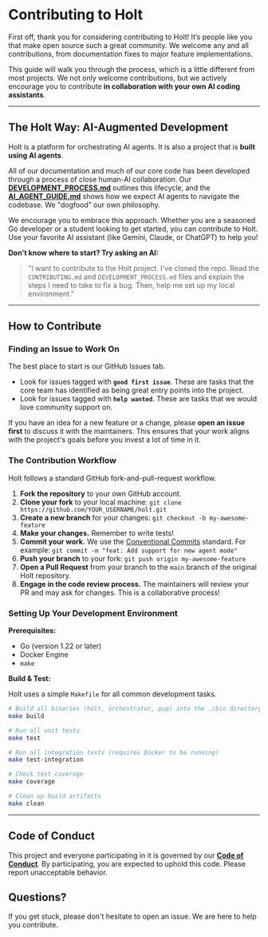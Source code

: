 # Contributing to Holt

First off, thank you for considering contributing to Holt! It’s people like you that make open source such a great community. We welcome any and all contributions, from documentation fixes to major feature implementations.

This guide will walk you through the process, which is a little different from most projects. We not only welcome contributions, but we actively encourage you to contribute **in collaboration with your own AI coding assistants**.

---

## The Holt Way: AI-Augmented Development

Holt is a platform for orchestrating AI agents. It is also a project that is **built using AI agents**. 

All of our documentation and much of our core code has been developed through a process of close human-AI collaboration. Our **[DEVELOPMENT_PROCESS.md](./DEVELOPMENT_PROCESS.md)** outlines this lifecycle, and the **[AI_AGENT_GUIDE.md](./AI_AGENT_GUIDE.md)** shows how we expect AI agents to navigate the codebase. We "dogfood" our own philosophy.

We encourage you to embrace this approach. Whether you are a seasoned Go developer or a student looking to get started, you can contribute to Holt. Use your favorite AI assistant (like Gemini, Claude, or ChatGPT) to help you!

**Don't know where to start? Try asking an AI:**

> "I want to contribute to the Holt project. I've cloned the repo. Read the `CONTRIBUTING.md` and `DEVELOPMENT_PROCESS.md` files and explain the steps I need to take to fix a bug. Then, help me set up my local environment."

---

## How to Contribute

### Finding an Issue to Work On

The best place to start is our GitHub Issues tab. 

- Look for issues tagged with **`good first issue`**. These are tasks that the core team has identified as being great entry points into the project.
- Look for issues tagged with **`help wanted`**. These are tasks that we would love community support on.

If you have an idea for a new feature or a change, please **open an issue first** to discuss it with the maintainers. This ensures that your work aligns with the project's goals before you invest a lot of time in it.

### The Contribution Workflow

Holt follows a standard GitHub fork-and-pull-request workflow.

1.  **Fork the repository** to your own GitHub account.
2.  **Clone your fork** to your local machine: `git clone https://github.com/YOUR_USERNAME/holt.git`
3.  **Create a new branch** for your changes: `git checkout -b my-awesome-feature`
4.  **Make your changes.** Remember to write tests!
5.  **Commit your work.** We use the [Conventional Commits](https://www.conventionalcommits.org/) standard. For example: `git commit -m "feat: Add support for new agent mode"`
6.  **Push your branch** to your fork: `git push origin my-awesome-feature`
7.  **Open a Pull Request** from your branch to the `main` branch of the original Holt repository.
8.  **Engage in the code review process.** The maintainers will review your PR and may ask for changes. This is a collaborative process!

### Setting Up Your Development Environment

**Prerequisites:**
- Go (version 1.22 or later)
- Docker Engine
- `make`

**Build & Test:**

Holt uses a simple `Makefile` for all common development tasks.

```bash
# Build all binaries (holt, orchestrator, pup) into the ./bin directory
make build

# Run all unit tests
make test

# Run all integration tests (requires Docker to be running)
make test-integration

# Check test coverage
make coverage

# Clean up build artifacts
make clean
```

---

## Code of Conduct

This project and everyone participating in it is governed by our **[Code of Conduct](./CODE_OF_CONDUCT.md)**. By participating, you are expected to uphold this code. Please report unacceptable behavior.

## Questions?

If you get stuck, please don't hesitate to open an issue. We are here to help you contribute.